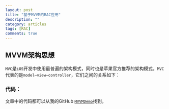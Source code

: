 ```yaml
---
layout: post
title: "基于MVVM的RAC应用"
description: ""
category: articles
tags: [RAC]
comments: true
---
```


## MVVM架构思想

`MVC`是`iOS`开发中使用最普遍的架构模式，同时也是苹果官方推荐的架构模式。`MVC`代表的是`model–view–controller`，它们之间的关系如下：




### 代码：
文章中的代码都可以从我的GitHub [`MVVMDemo`](https://github.com/lettleprince/MVVMDemo)找到。

